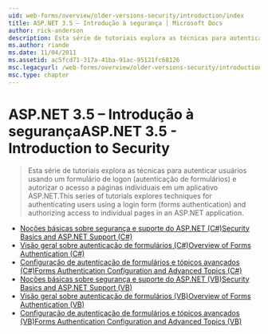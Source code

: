 ```yaml
---
uid: web-forms/overview/older-versions-security/introduction/index
title: ASP.NET 3.5 – Introdução à segurança | Microsoft Docs
author: rick-anderson
description: Esta série de tutoriais explora as técnicas para autenticar usuários usando um formulário de logon (autenticação de formulários) e autorizar o acesso a páginas individuais no...
ms.author: riande
ms.date: 11/04/2011
ms.assetid: ac5fcd71-317a-41ba-91ac-95121fc68126
msc.legacyurl: /web-forms/overview/older-versions-security/introduction
msc.type: chapter
---
```

<a name="aspnet-35---introduction-to-security"></a><span data-ttu-id="673c8-103">ASP.NET 3.5 – Introdução à segurança</span><span class="sxs-lookup"><span data-stu-id="673c8-103">ASP.NET 3.5 - Introduction to Security</span></span>
====================
> <span data-ttu-id="673c8-104">Esta série de tutoriais explora as técnicas para autenticar usuários usando um formulário de logon (autenticação de formulários) e autorizar o acesso a páginas individuais em um aplicativo ASP.NET.</span><span class="sxs-lookup"><span data-stu-id="673c8-104">This series of tutorials explores techniques for authenticating users using a login form (forms authentication) and authorizing access to individual pages in an ASP.NET application.</span></span>


- [<span data-ttu-id="673c8-105">Noções básicas sobre segurança e suporte do ASP.NET (C#)</span><span class="sxs-lookup"><span data-stu-id="673c8-105">Security Basics and ASP.NET Support (C#)</span></span>](security-basics-and-asp-net-support-cs.md)
- [<span data-ttu-id="673c8-106">Visão geral sobre autenticação de formulários (C#)</span><span class="sxs-lookup"><span data-stu-id="673c8-106">Overview of Forms Authentication (C#)</span></span>](an-overview-of-forms-authentication-cs.md)
- [<span data-ttu-id="673c8-107">Configuração de autenticação de formulários e tópicos avançados (C#)</span><span class="sxs-lookup"><span data-stu-id="673c8-107">Forms Authentication Configuration and Advanced Topics (C#)</span></span>](forms-authentication-configuration-and-advanced-topics-cs.md)
- [<span data-ttu-id="673c8-108">Noções básicas sobre segurança e suporte do ASP.NET (VB)</span><span class="sxs-lookup"><span data-stu-id="673c8-108">Security Basics and ASP.NET Support (VB)</span></span>](security-basics-and-asp-net-support-vb.md)
- [<span data-ttu-id="673c8-109">Visão geral sobre autenticação de formulários (VB)</span><span class="sxs-lookup"><span data-stu-id="673c8-109">Overview of Forms Authentication (VB)</span></span>](an-overview-of-forms-authentication-vb.md)
- [<span data-ttu-id="673c8-110">Configuração de autenticação de formulários e tópicos avançados (VB)</span><span class="sxs-lookup"><span data-stu-id="673c8-110">Forms Authentication Configuration and Advanced Topics (VB)</span></span>](forms-authentication-configuration-and-advanced-topics-vb.md)

